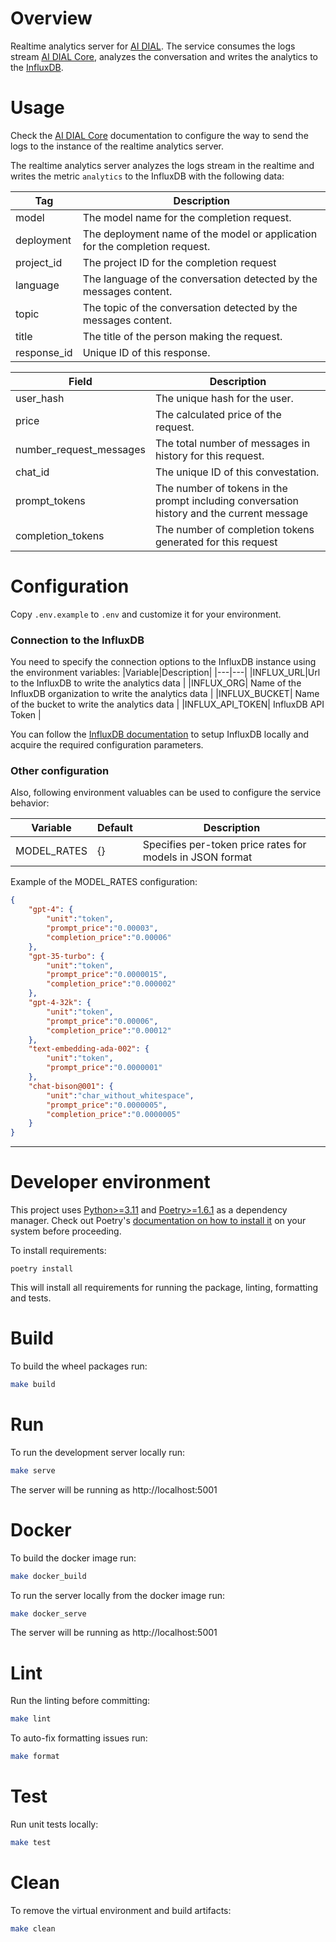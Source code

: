 # Overview

Realtime analytics server for [AI DIAL](https://epam-rail.com). The service consumes the logs stream [AI DIAL Core](https://github.com/epam/ai-dial-core), analyzes the conversation and writes the analytics to the [InfluxDB](https://www.influxdata.com/).

# Usage

Check the [AI DIAL Core](https://github.com/epam/ai-dial-core) documentation to configure the way to send the logs to the instance of the realtime analytics server.

The realtime analytics server analyzes the logs stream in the realtime and writes the metric `analytics` to the InfluxDB with the following data:

|Tag|Description|
|---|---|
|model| The model name for the completion request. |
|deployment| The deployment name of the model or application for the completion request. |
|project_id| The project ID for the completion request |
|language| The language of the conversation detected by the messages content. |
|topic| The topic of the conversation detected by the messages content. |
|title| The title of the person making the request. |
|response_id| Unique ID of this response. |

|Field|Description|
|---|---|
|user_hash| The unique hash for the user. |
|price| The calculated price of the request. |
|number_request_messages| The total number of messages in history for this request. |
|chat_id| The unique ID of this convestation. |
|prompt_tokens| The number of tokens in the prompt including conversation history and the current message |
|completion_tokens| The number of completion tokens generated for this request |


# Configuration

Copy `.env.example` to `.env` and customize it for your environment.

### Connection to the InfluxDB
You need to specify the connection options to the InfluxDB instance using the environment variables:
|Variable|Description|
|---|---|
|INFLUX_URL|Url to the InfluxDB to write the analytics data |
|INFLUX_ORG| Name of the InfluxDB organization to write the analytics data |
|INFLUX_BUCKET| Name of the bucket to write the analytics data  |
|INFLUX_API_TOKEN| InfluxDB API Token |

You can follow the [InfluxDB documentation](https://docs.influxdata.com/influxdb/v2/get-started/) to setup InfluxDB locally and acquire the required configuration parameters.

### Other configuration
Also, following environment valuables can be used to configure the service behavior:

|Variable|Default|Description|
|---|---|---|
|MODEL_RATES| {} | Specifies per-token price rates for models in JSON format|

Example of the MODEL_RATES configuration:
```json
{
    "gpt-4": {
        "unit":"token",
        "prompt_price":"0.00003",
        "completion_price":"0.00006"
    },
    "gpt-35-turbo": {
        "unit":"token",
        "prompt_price":"0.0000015",
        "completion_price":"0.000002"
    },
    "gpt-4-32k": {
        "unit":"token",
        "prompt_price":"0.00006",
        "completion_price":"0.00012"
    },
    "text-embedding-ada-002": {
        "unit":"token",
        "prompt_price":"0.0000001"
    },
    "chat-bison@001": {
        "unit":"char_without_whitespace",
        "prompt_price":"0.0000005",
        "completion_price":"0.0000005"
    }
}
```


______
# Developer environment

This project uses [Python>=3.11](https://www.python.org/downloads/) and [Poetry>=1.6.1](https://python-poetry.org/) as a dependency manager. 
Check out Poetry's [documentation on how to install it](https://python-poetry.org/docs/#installation) on your system before proceeding.

To install requirements:

```
poetry install
```

This will install all requirements for running the package, linting, formatting and tests.

# Build

To build the wheel packages run:
```sh
make build
```

# Run

To run the development server locally run:

```sh
make serve
```

The server will be running as http://localhost:5001

# Docker

To build the docker image run:
```sh
make docker_build
```

To run the server locally from the docker image run:
```sh
make docker_serve
```

The server will be running as http://localhost:5001

# Lint

Run the linting before committing:

```sh
make lint
```

To auto-fix formatting issues run:

```sh
make format
```

# Test

Run unit tests locally:

```sh
make test
```

# Clean

To remove the virtual environment and build artifacts:

```sh
make clean
```
